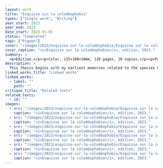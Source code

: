 ```yaml
---
layout: work
title: "Esquisse sur la colombophobie"
types: ["Single work", "Writing"]
year_start: 2023
year_end: 2023
date_start: 2023-01-01
status: "Completed"
tags: ["Pigeon"]
cover: "/images/2023/esquisse-sur-la-colombophobie/Esquisse sur la colombophobie_01_cover 01.webp"
cover_caption: "<i>Esquisse sur la colombophobie</i>, edition, 2023."
summary: >
  <p>Edition.</p><p>Color, 115×180×10mm, 128 pages, 10 copies.</p><p>Production : Atelier des Oliviers, École supérieure des beaux-arts de Nîmes, France.</p>
description: >
  This thesis begins with my earliest memories related to the species Columba livia, particularly my experience in 2015, when I was homeless in Paris and spent time drawing pigeons as well as people without shelter. By documenting these personal experiences and conducting research across various fields such as ornithology and sociology, I traced the history of human-pigeon relations.<br>Throughout this process, I identified five physiological and behavioral characteristics of pigeons. These five traits help explain how pigeons were once seen as sacred or privileged animals in human societies, and how those same traits later contributed to their rejection and disgust in contemporary society.<br>In the final section, I draw a connection between pigeons—now despised—and marginalized people in human society, a connection I refer to as the “Pigeon-human.” Through the concepts of <i>Colombophobia</i> and <i>Pigeon-human</i>, I sketch out the mechanisms of hatred, exploring how aversion to others, self-hatred, taboo, and sacredness intersect, while seeking to understand the psychological coexistence of these contradictory emotions.<br><br>Consult the digital version of <a href="https://drive.google.com/file/d/1hmiiCgGec1jx7Ai7Htf5vK3mNZr5QG4j/view"><i>Sketch on Colombophobia</i> (FR)</a>.
linked_works_title: "Linked works"   
linked_works:
  - label: ""
    path: ""
critique_title: "Related texts"
related_texts:
  - id: ""
images:
  - src: "/images/2023/esquisse-sur-la-colombophobie/Esquisse sur la colombophobie_01_cover 02.webp"
    caption: "<i>Esquisse sur la colombophobie</i>, edition, 2023."
  - src: "/images/2023/esquisse-sur-la-colombophobie/Esquisse sur la colombophobie_02_contents 01.webp"
    caption: "<i>Esquisse sur la colombophobie</i>, edition, 2023."
  - src: "/images/2023/esquisse-sur-la-colombophobie/Esquisse sur la colombophobie_02_contents 02.webp"
    caption: "<i>Esquisse sur la colombophobie</i>, edition, 2023."
  - src: "/images/2023/esquisse-sur-la-colombophobie/Esquisse sur la colombophobie_02_contents 03.webp"
    caption: "<i>Esquisse sur la colombophobie</i>, edition, 2023."
  - src: "/images/2023/esquisse-sur-la-colombophobie/Esquisse sur la colombophobie_03_texts 01.webp"
    caption: "<i>Esquisse sur la colombophobie</i>, edition, 2023."
  - src: "/images/2023/esquisse-sur-la-colombophobie/Esquisse sur la colombophobie_03_texts 02.webp"
    caption: "<i>Esquisse sur la colombophobie</i>, edition, 2023."
---
```

